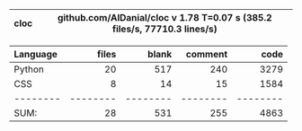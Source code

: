 cloc|github.com/AlDanial/cloc v 1.78  T=0.07 s (385.2 files/s, 77710.3 lines/s)
--- | ---

Language|files|blank|comment|code
:-------|-------:|-------:|-------:|-------:
Python|20|517|240|3279
CSS|8|14|15|1584
--------|--------|--------|--------|--------
SUM:|28|531|255|4863
